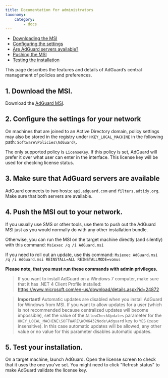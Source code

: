 ```yaml
---
title: Documentation for administrators
taxonomy:
    category:
        - docs
---
```


*   [Downloading the MSI](#msi-download)
*   [Configuring the settings](#settings-configuring)
*   [Are AdGuard servers available?](#servers-available)
*   [Pushing the MSI](#msi-push)
*   [Testing the installation](#installation-test)

This page describes the features and details of AdGuard’s central management of policies and preferences. 

<a name="msi-download"></a>

## 1. Download the MSI.

Download the [AdGuard MSI](https://cdn.adguard.com/public/Windows/AdGuard.msi).

<a name="settings-configuring"></a>

## 2. Configure the settings for your network

On machines that are joined to an Active Directory domain, policy settings may also be stored in the registry under  `HKEY_LOCAL_MACHINE` in the following path: `Software\Policies\AdGuard\`.

The only supported policy is `LicenseKey`. If this policy is set, AdGuard will prefer it over what user can enter in the interface. This license key will be used for checking license status.

<a name="servers-available"></a>

## 3. Make sure that AdGuard servers are available

AdGuard connects to two hosts: `api.adguard.com` and `filters.adtidy.org`. Make sure that both servers are available.

<a name="msi-push"></a>

## 4. Push the MSI out to your network.

If you usually use SMS or other tools, use them to push out the AdGuard MSI just as you would normally do with any other installation bundle.

Otherwise, you can run the MSI on the target machine directly (and silently) with this command:
`Msiexec /q /i AdGuard.msi`

If you need to roll out an update, use this command:
`Msiexec AdGuard.msi /q /i AdGuard.msi REINSTALL=ALL REINSTALLMODE=vomus`

**Please note, that you must run these commands with admin privileges.**

> If you want to install AdGuard on a Windows 7 computer, make sure that it has .NET 4 Client Profile installed: https://www.microsoft.com/en-us/download/details.aspx?id=24872

>**Important!** Automatic updates are disabled when you install AdGuard for Windows from MSI. If you want to allow updates for a user (which is not recommended because centralized updates will become impossible), set the value of the `AllowCheckUpdates` parameter for the `HKEY_LOCAL_MACHINE\SOFTWARE\WOW6432Node\Adguard` key to `YES` (case insensitive). In this case automatic updates will be allowed, any other value or no value for this parameter disables automatic updates.

<a name="installation-test"></a>

## 5. Test your installation.

On a target machine, launch AdGuard. Open the license screen to check that it uses the one you've set. You might need to click "Refresh status" to make AdGuard validate the license key.
